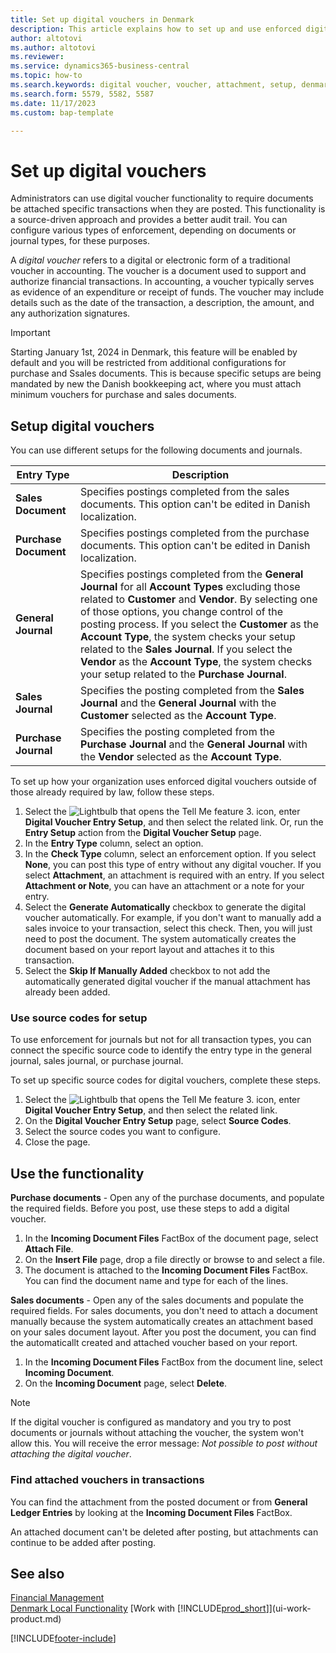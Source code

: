 ```yaml
---
title: Set up digital vouchers in Denmark
description: This article explains how to set up and use enforced digital vouchers in Microsoft Dynamics 365 Business Central for Danish localization.
author: altotovi
ms.author: altotovi
ms.reviewer: 
ms.service: dynamics365-business-central
ms.topic: how-to
ms.search.keywords: digital voucher, voucher, attachment, setup, denmark
ms.search.form: 5579, 5582, 5587
ms.date: 11/17/2023
ms.custom: bap-template

---
```


# Set up digital vouchers  

Administrators can use digital voucher functionality to require documents be attached specific transactions when they are posted. This functionality is a source-driven approach and provides a better audit trail. You can configure various types of enforcement, depending on documents or journal types, for these purposes.  

A *digital voucher* refers to a digital or electronic form of a traditional voucher in accounting. The voucher is a document used to support and authorize financial transactions. In accounting, a voucher typically serves as evidence of an expenditure or receipt of funds. The voucher may include details such as the date of the transaction, a description, the amount, and any authorization signatures. 

> [!IMPORTANT]
> Starting January 1st, 2024 in Denmark, this feature will be enabled by default and you will be restricted from additional configurations for purchase and Ssales documents. This is because specific setups are being mandated by new the Danish bookkeeping act, where you must attach minimum vouchers for purchase and sales documents. 

## Setup digital vouchers  

You can use different setups for the following documents and journals. 

  | Entry Type | Description |
  |----------|------------------------------|
  | **Sales Document** | Specifies postings completed from the sales documents. This option can't be edited in Danish localization. |
  | **Purchase Document** | Specifies postings completed from the purchase documents. This option can't be edited in Danish localization. |
  | **General Journal** | Specifies postings completed from the **General Journal** for all **Account Types** excluding those related to **Customer** and **Vendor**. By selecting one of those options, you change control of the posting process. If you select the **Customer** as the **Account Type**, the system checks your setup related to the **Sales Journal**. If you select the **Vendor** as the **Account Type**, the system checks your setup related to the **Purchase Journal**. |
  | **Sales Journal** | Specifies the posting completed from the **Sales Journal** and the **General Journal** with the **Customer** selected as the **Account Type**. |
  | **Purchase Journal** | Specifies the posting completed from the **Purchase Journal** and the **General Journal** with the **Vendor** selected as the **Account Type**. |

To set up how your organization uses enforced digital vouchers outside of those already required by law, follow these steps.

1. Select the ![Lightbulb that opens the Tell Me feature 3.](media/ui-search/search_small.png "Tell me what you want to do") icon, enter **Digital Voucher Entry Setup**, and then select the related link. Or, run the **Entry Setup** action from the **Digital Voucher Setup** page.  
2. In the **Entry Type** column, select an option.   
3. In the **Check Type** column, select an enforcement option. If you select **None**, you can post this type of entry without any digital voucher. If you select **Attachment**, an attachment is required with an entry. If you select **Attachment or Note**, you can have an attachment or a note for your entry. 
4. Select the **Generate Automatically** checkbox to generate the digital voucher automatically. For example, if you don't want to manually add a sales invoice to your transaction, select this check. Then, you will just need to post the document. The system automatically creates the document based on your report layout and attaches it to this transaction. 
5. Select the **Skip If Manually Added** checkbox to not add the automatically generated digital voucher if the manual attachment has already been added.  

### Use source codes for setup  

To use enforcement for journals but not for all transaction types, you can connect the specific source code to identify the entry type in the general journal, sales journal, or purchase journal.  

To set up specific source codes for digital vouchers, complete these steps.  

1. Select the ![Lightbulb that opens the Tell Me feature 3.](media/ui-search/search_small.png "Tell me what you want to do") icon, enter **Digital Voucher Entry Setup**, and then select the related link.
2. On the **Digital Voucher Entry Setup** page, select **Source Codes**.  
3. Select the source codes you want to configure. 
4. Close the page.   

## Use the functionality  

**Purchase documents** - Open any of the purchase documents, and populate the required fields. Before you post, use these steps to add a digital voucher.

1. In the **Incoming Document Files** FactBox of the document page, select **Attach File**.  
2. On the **Insert File** page, drop a file directly or browse to and select a file. 
3. The document is attached to the **Incoming Document Files** FactBox. You can find the document name and type for each of the lines. 

**Sales documents** - Open any of the sales documents and populate the required fields. For sales documents, you don't need to attach a document manually because the system automatically creates an attachment based on your sales document layout. After you post the document, you can find the automaticallt created and attached voucher based on your report.   

1. In the **Incoming Document Files** FactBox from the document line, select **Incoming Document**. 
2. On the **Incoming Document** page, select **Delete**.   

> [!NOTE]
> If the digital voucher is configured as mandatory and you try to post documents or journals without attaching the voucher, the system won't allow this. You will receive the error message: _Not possible to post without attaching the digital voucher_.  

### Find attached vouchers in transactions   

You can find the attachment from the posted document or from **General Ledger Entries** by looking at the **Incoming Document Files** FactBox.  

An attached document can't be deleted after posting, but attachments can continue to be added after posting.   


## See also

[Financial Management](../../finance.md)  
[Denmark Local Functionality](denmark-local-functionality.md) 
[Work with [!INCLUDE[prod_short](../../includes/prod_short.md)]](ui-work-product.md)  

[!INCLUDE[footer-include](../../includes/footer-banner.md)]
